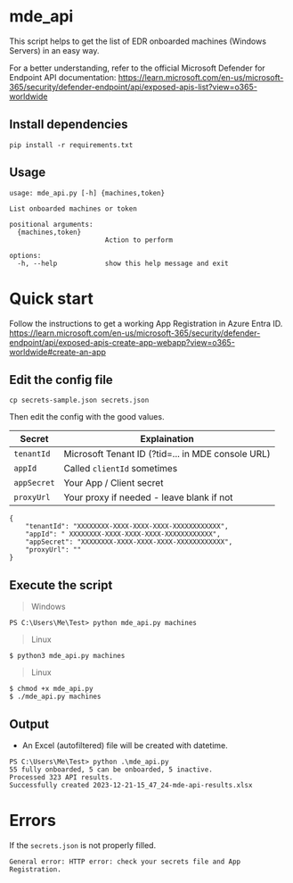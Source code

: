 # mde_api

This script helps to get the list of EDR onboarded machines (Windows Servers) in an easy way.

For a better understanding, refer to the official Microsoft Defender for Endpoint API documentation: https://learn.microsoft.com/en-us/microsoft-365/security/defender-endpoint/api/exposed-apis-list?view=o365-worldwide

## Install dependencies

```
pip install -r requirements.txt
```

## Usage

```
usage: mde_api.py [-h] {machines,token}

List onboarded machines or token

positional arguments:
  {machines,token}
                        Action to perform

options:
  -h, --help            show this help message and exit
```

# Quick start

Follow the instructions to get a working App Registration in Azure Entra ID.
https://learn.microsoft.com/en-us/microsoft-365/security/defender-endpoint/api/exposed-apis-create-app-webapp?view=o365-worldwide#create-an-app

## Edit the config file
```
cp secrets-sample.json secrets.json
```

Then edit the config with the good values.

| Secret | Explaination |
|----------|--------------|
|`tenantId`| Microsoft Tenant ID (?tid=... in MDE console URL) |
|`appId`| Called `clientId` sometimes |
|`appSecret`| Your App / Client secret |
|`proxyUrl`| Your proxy if needed - leave blank if not |

```
{
    "tenantId": "XXXXXXXX-XXXX-XXXX-XXXX-XXXXXXXXXXXX",
    "appId": " XXXXXXXX-XXXX-XXXX-XXXX-XXXXXXXXXXXX",
    "appSecret": "XXXXXXXX-XXXX-XXXX-XXXX-XXXXXXXXXXXX",
    "proxyUrl": ""
}
```

## Execute the script

> Windows

```
PS C:\Users\Me\Test> python mde_api.py machines
```

> Linux

```
$ python3 mde_api.py machines
```

> Linux  

```
$ chmod +x mde_api.py
$ ./mde_api.py machines
```

## Output

- An Excel (autofiltered) file will be created with datetime.

```
PS C:\Users\Me\Test> python .\mde_api.py
55 fully onboarded, 5 can be onboarded, 5 inactive.
Processed 323 API results.
Successfully created 2023-12-21-15_47_24-mde-api-results.xlsx
```

# Errors

If the `secrets.json` is not properly filled.
```
General error: HTTP error: check your secrets file and App Registration.
```
